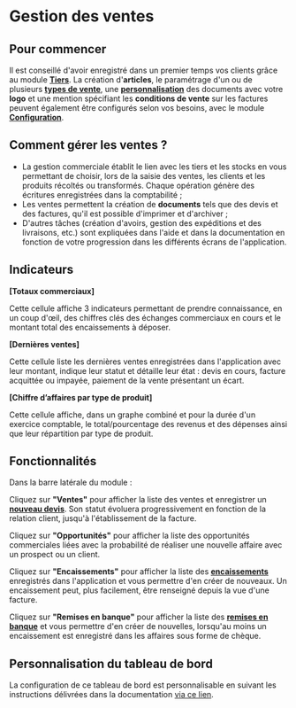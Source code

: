 # Gestion des ventes 

## Pour commencer 

Il est conseillé d'avoir enregistré dans un premier temps vos clients grâce au module [**Tiers**](/backend/dashboards/relationship). La création d'**articles**, le paramétrage d'un ou de plusieurs [**types de vente**](https://doc.ekylibre.com/v2/fr/chapitre7/#types), une [**personnalisation**](https://doc.ekylibre.com/v2/fr/chapitre7/#societe) des documents avec votre **logo** et une mention spécifiant les **conditions de vente** sur les factures peuvent également être configurés selon vos besoins, avec le module [**Configuration**](/backend/dashboards/settings).

## Comment gérer les ventes ?

* La gestion commerciale établit le lien avec les tiers et les stocks en vous permettant de choisir, lors de la saisie des ventes, les clients et les produits récoltés ou transformés. Chaque opération génère des écritures enregistrées dans la comptabilité&nbsp;;
* Les ventes permettent la création de **documents** tels que des devis et des factures, qu'il est possible d'imprimer et d'archiver&nbsp;;
* D'autres tâches (création d'avoirs, gestion des expéditions et des livraisons, etc.) sont expliquées dans l'aide et dans la documentation en fonction de votre progression dans les différents écrans de l'application.

## Indicateurs

**[Totaux commerciaux]** 

Cette cellule affiche 3 indicateurs permettant de prendre connaissance, en un coup d'œil, des chiffres clés des échanges commerciaux en cours et le montant total des encaissements à déposer.

**[Dernières ventes]**

Cette cellule liste les dernières ventes enregistrées dans l'application avec leur montant, indique leur statut et détaille leur état&nbsp;: devis en cours, facture acquittée ou impayée, paiement de la vente présentant un écart.

**[Chiffre d’affaires par type de produit]**

Cette cellule affiche, dans un graphe combiné et pour la durée d'un exercice comptable, le total/pourcentage des revenus et des dépenses ainsi que leur répartition par type de produit.

## Fonctionnalités

Dans la barre latérale du module&nbsp;:

Cliquez sur **"Ventes"** pour afficher la liste des ventes et enregistrer un [**nouveau devis**](https://doc.ekylibre.com/v2/fr/chapitre7/#ventes). Son statut évoluera progressivement en fonction de la relation client, jusqu'à l'établissement de la facture.

Cliquez sur **"Opportunités"** pour afficher la liste des opportunités commerciales liées avec la probabilité de réaliser une nouvelle affaire avec un prospect ou un client.

Cliquez sur **"Encaissements"** pour afficher la liste des [**encaissements**](https://doc.ekylibre.com/v2/fr/chapitre7/#encaissements) enregistrés dans l'application et vous permettre d'en créer de nouveaux. Un encaissement peut, plus facilement, être renseigné depuis la vue d'une facture.

Cliquez sur **"Remises en banque"** pour afficher la liste des [**remises en banque**](https://doc.ekylibre.com/v2/fr/chapitre7/#remises) et vous permettre d'en créer de nouvelles, lorsqu'au moins un encaissement est enregistré dans les affaires sous forme de chèque.

## Personnalisation du tableau de bord 

La configuration de ce tableau de bord est personnalisable en suivant les instructions délivrées dans la documentation [via ce lien](https://doc.ekylibre.com/v2/fr/chapitre4/#perso).
